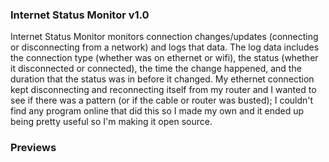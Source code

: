 ### Internet Status Monitor v1.0

Internet Status Monitor monitors connection changes/updates (connecting or disconnecting from a network) and logs that data. The log data includes the connection type (whether was on ethernet or wifi), the status (whether it disconnected or connected), the time the change happened, and the duration that the status was in before it changed. My ethernet connection kept disconnecting and reconnecting itself from my router and I wanted to see if there was a pattern (or if the cable or router was busted); I couldn't find any program online that did this so I made my own and it ended up being pretty useful so I'm making it open source.

### Previews
